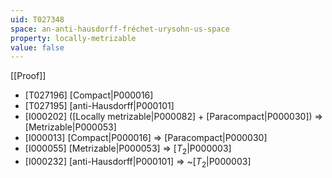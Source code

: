 ```yaml
---
uid: T027348
space: an-anti-hausdorff-fréchet-urysohn-us-space
property: locally-metrizable
value: false
---
```

[[Proof]]

* [T027196] [Compact|P000016]
* [T027195] [anti-Hausdorff|P000101]
* [I000202] ([Locally metrizable|P000082] + [Paracompact|P000030]) => [Metrizable|P000053]
* [I000013] [Compact|P000016] => [Paracompact|P000030]
* [I000055] [Metrizable|P000053] => [$T_2$|P000003]
* [I000232] [anti-Hausdorff|P000101] => ~[$T_2$|P000003]

